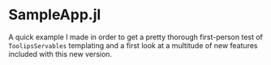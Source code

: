 # SampleApp.jl
A quick example I made in order to get a pretty thorough first-person test of `ToolipsServables` templating and a first look at a multitude of new features included with this new version.
